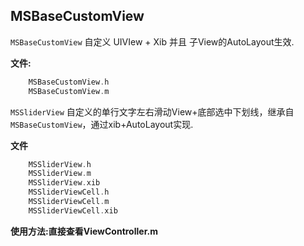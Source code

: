 ## MSBaseCustomView

`MSBaseCustomView` 自定义 UIVIew + Xib 并且 子View的AutoLayout生效.

**文件:**

```objectivec
	MSBaseCustomView.h
	MSBaseCustomView.m
```


`MSSliderView` 自定义的单行文字左右滑动View+底部选中下划线，继承自`MSBaseCustomView`，通过xib+AutoLayout实现.

**文件**

```objectivec
	MSSliderView.h
	MSSliderView.m
	MSSliderView.xib
	MSSliderViewCell.h
	MSSliderViewCell.m
	MSSliderViewCell.xib
```

**使用方法:直接查看ViewController.m**